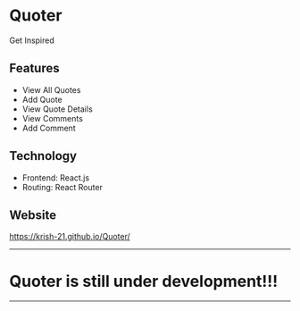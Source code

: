 # Quoter

Get Inspired

## Features

- View All Quotes
- Add Quote
- View Quote Details
- View Comments
- Add Comment

## Technology

- Frontend: React.js
- Routing: React Router

## Website

https://krish-21.github.io/Quoter/

---

# Quoter is still under development!!!

---
